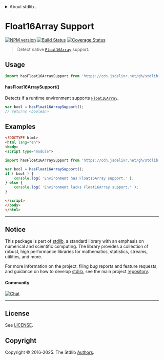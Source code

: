 <!--

@license Apache-2.0

Copyright (c) 2025 The Stdlib Authors.

Licensed under the Apache License, Version 2.0 (the "License");
you may not use this file except in compliance with the License.
You may obtain a copy of the License at

   http://www.apache.org/licenses/LICENSE-2.0

Unless required by applicable law or agreed to in writing, software
distributed under the License is distributed on an "AS IS" BASIS,
WITHOUT WARRANTIES OR CONDITIONS OF ANY KIND, either express or implied.
See the License for the specific language governing permissions and
limitations under the License.

-->


<details>
  <summary>
    About stdlib...
  </summary>
  <p>We believe in a future in which the web is a preferred environment for numerical computation. To help realize this future, we've built stdlib. stdlib is a standard library, with an emphasis on numerical and scientific computation, written in JavaScript (and C) for execution in browsers and in Node.js.</p>
  <p>The library is fully decomposable, being architected in such a way that you can swap out and mix and match APIs and functionality to cater to your exact preferences and use cases.</p>
  <p>When you use stdlib, you can be absolutely certain that you are using the most thorough, rigorous, well-written, studied, documented, tested, measured, and high-quality code out there.</p>
  <p>To join us in bringing numerical computing to the web, get started by checking us out on <a href="https://github.com/stdlib-js/stdlib">GitHub</a>, and please consider <a href="https://opencollective.com/stdlib">financially supporting stdlib</a>. We greatly appreciate your continued support!</p>
</details>

# Float16Array Support

[![NPM version][npm-image]][npm-url] [![Build Status][test-image]][test-url] [![Coverage Status][coverage-image]][coverage-url] <!-- [![dependencies][dependencies-image]][dependencies-url] -->

> Detect native [`Float16Array`][mdn-float16array] support.



<section class="usage">

## Usage

```javascript
import hasFloat16ArraySupport from 'https://cdn.jsdelivr.net/gh/stdlib-js/assert-has-float16array-support@esm/index.mjs';
```

#### hasFloat16ArraySupport()

Detects if a runtime environment supports [`Float16Array`][mdn-float16array].

```javascript
var bool = hasFloat16ArraySupport();
// returns <boolean>
```

</section>

<!-- /.usage -->

<section class="examples">

## Examples

<!-- eslint no-undef: "error" -->

```html
<!DOCTYPE html>
<html lang="en">
<body>
<script type="module">

import hasFloat16ArraySupport from 'https://cdn.jsdelivr.net/gh/stdlib-js/assert-has-float16array-support@esm/index.mjs';

var bool = hasFloat16ArraySupport();
if ( bool ) {
    console.log( 'Environment has Float16Array support.' );
} else {
    console.log( 'Environment lacks Float16Array support.' );
}

</script>
</body>
</html>
```

</section>

<!-- /.examples -->



<!-- Section for related `stdlib` packages. Do not manually edit this section, as it is automatically populated. -->

<section class="related">

</section>

<!-- /.related -->

<!-- Section for all links. Make sure to keep an empty line after the `section` element and another before the `/section` close. -->


<section class="main-repo" >

* * *

## Notice

This package is part of [stdlib][stdlib], a standard library with an emphasis on numerical and scientific computing. The library provides a collection of robust, high performance libraries for mathematics, statistics, streams, utilities, and more.

For more information on the project, filing bug reports and feature requests, and guidance on how to develop [stdlib][stdlib], see the main project [repository][stdlib].

#### Community

[![Chat][chat-image]][chat-url]

---

## License

See [LICENSE][stdlib-license].


## Copyright

Copyright &copy; 2016-2025. The Stdlib [Authors][stdlib-authors].

</section>

<!-- /.stdlib -->

<!-- Section for all links. Make sure to keep an empty line after the `section` element and another before the `/section` close. -->

<section class="links">

[npm-image]: http://img.shields.io/npm/v/@stdlib/assert-has-float16array-support.svg
[npm-url]: https://npmjs.org/package/@stdlib/assert-has-float16array-support

[test-image]: https://github.com/stdlib-js/assert-has-float16array-support/actions/workflows/test.yml/badge.svg?branch=main
[test-url]: https://github.com/stdlib-js/assert-has-float16array-support/actions/workflows/test.yml?query=branch:main

[coverage-image]: https://img.shields.io/codecov/c/github/stdlib-js/assert-has-float16array-support/main.svg
[coverage-url]: https://codecov.io/github/stdlib-js/assert-has-float16array-support?branch=main

<!--

[dependencies-image]: https://img.shields.io/david/stdlib-js/assert-has-float16array-support.svg
[dependencies-url]: https://david-dm.org/stdlib-js/assert-has-float16array-support/main

-->

[chat-image]: https://img.shields.io/gitter/room/stdlib-js/stdlib.svg
[chat-url]: https://app.gitter.im/#/room/#stdlib-js_stdlib:gitter.im

[stdlib]: https://github.com/stdlib-js/stdlib

[stdlib-authors]: https://github.com/stdlib-js/stdlib/graphs/contributors

[cli-section]: https://github.com/stdlib-js/assert-has-float16array-support#cli
[cli-url]: https://github.com/stdlib-js/assert-has-float16array-support/tree/cli
[@stdlib/assert-has-float16array-support]: https://github.com/stdlib-js/assert-has-float16array-support/tree/main

[umd]: https://github.com/umdjs/umd
[es-module]: https://developer.mozilla.org/en-US/docs/Web/JavaScript/Guide/Modules

[deno-url]: https://github.com/stdlib-js/assert-has-float16array-support/tree/deno
[deno-readme]: https://github.com/stdlib-js/assert-has-float16array-support/blob/deno/README.md
[umd-url]: https://github.com/stdlib-js/assert-has-float16array-support/tree/umd
[umd-readme]: https://github.com/stdlib-js/assert-has-float16array-support/blob/umd/README.md
[esm-url]: https://github.com/stdlib-js/assert-has-float16array-support/tree/esm
[esm-readme]: https://github.com/stdlib-js/assert-has-float16array-support/blob/esm/README.md
[branches-url]: https://github.com/stdlib-js/assert-has-float16array-support/blob/main/branches.md

[stdlib-license]: https://raw.githubusercontent.com/stdlib-js/assert-has-float16array-support/main/LICENSE

[mdn-float16array]: https://developer.mozilla.org/en-US/docs/Web/JavaScript/Reference/Global_Objects/Float16Array

</section>

<!-- /.links -->
